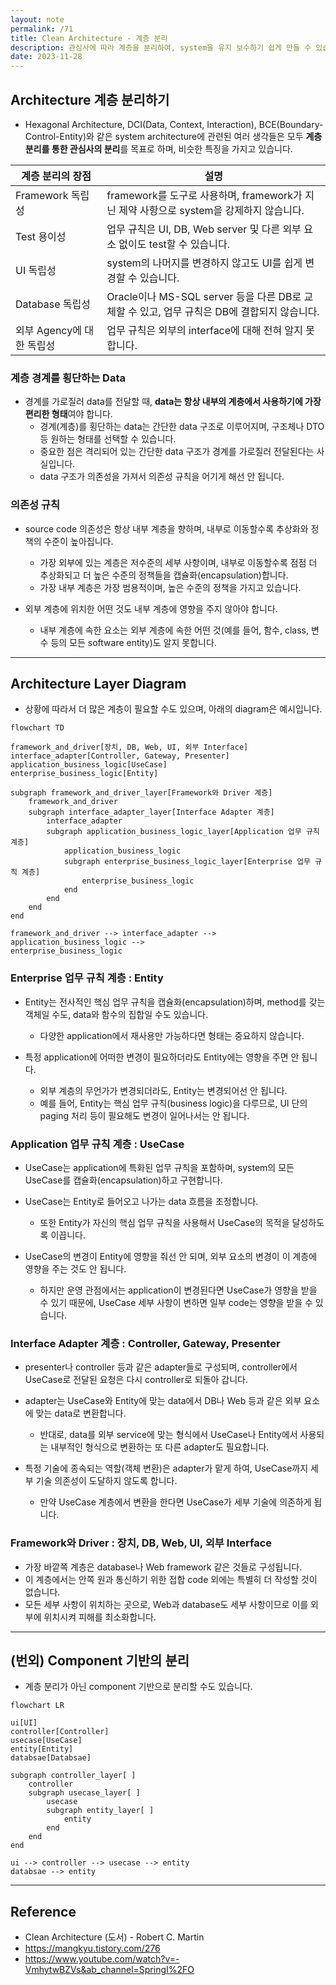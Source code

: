 ```yaml
---
layout: note
permalink: /71
title: Clean Architecture - 계층 분리
description: 관심사에 따라 계층을 분리하여, system을 유지 보수하기 쉽게 만들 수 있습니다.
date: 2023-11-28
---
```



## Architecture 계층 분리하기

- Hexagonal Architecture, DCI(Data, Context, Interaction), BCE(Boundary-Control-Entity)와 같은 system architecture에 관련된 여러 생각들은 모두 **계층 분리를 통한 관심사의 분리**를 목표로 하며, 비슷한 특징을 가지고 있습니다.

| 계층 분리의 장점 | 설명 |
| --- | --- |
| Framework 독립성 | framework를 도구로 사용하며, framework가 지닌 제약 사항으로 system을 강제하지 않습니다. |
| Test 용이성 | 업무 규칙은 UI, DB, Web server 및 다른 외부 요소 없이도 test할 수 있습니다. |
| UI 독립성 | system의 나머지를 변경하지 않고도 UI를 쉽게 변경할 수 있습니다. |
| Database 독립성 | Oracle이나 MS-SQL server 등을 다른 DB로 교체할 수 있고, 업무 규칙은 DB에 결합되지 않습니다. |
| 외부 Agency에 대한 독립성 | 업무 규칙은 외부의 interface에 대해 전혀 알지 못합니다. |


### 계층 경계를 횡단하는 Data

- 경계를 가로질러 data를 전달할 때, **data는 항상 내부의 계층에서 사용하기에 가장 편리한 형태**여야 합니다.
    - 경계(계층)를 횡단하는 data는 간단한 data 구조로 이루어지며, 구조체나 DTO 등 원하는 형태를 선택할 수 있습니다.
    - 중요한 점은 격리되어 있는 간단한 data 구조가 경계를 가로질러 전달된다는 사실입니다.
    - data 구조가 의존성을 가져서 의존성 규칙을 어기게 해선 안 됩니다.


### 의존성 규칙

- source code 의존성은 항상 내부 계층을 향하며, 내부로 이동할수록 추상화와 정책의 수준이 높아집니다.
    - 가장 외부에 있는 계층은 저수준의 세부 사항이며, 내부로 이동할수록 점점 더 추상화되고 더 높은 수준의 정책들을 캡슐화(encapsulation)합니다.
    - 가장 내부 계층은 가장 범용적이며, 높은 수준의 정책을 가지고 있습니다.

- 외부 계층에 위치한 어떤 것도 내부 계층에 영향을 주지 않아야 합니다.
    - 내부 계층에 속한 요소는 외부 계층에 속한 어떤 것(예를 들어, 함수, class, 변수 등의 모든 software entity)도 알지 못합니다.


---


## Architecture Layer Diagram

- 상황에 따라서 더 많은 계층이 필요할 수도 있으며, 아래의 diagram은 예시입니다.

```mermaid
flowchart TD

framework_and_driver[장치, DB, Web, UI, 외부 Interface]
interface_adapter[Controller, Gateway, Presenter]
application_business_logic[UseCase]
enterprise_business_logic[Entity]

subgraph framework_and_driver_layer[Framework와 Driver 계층]
    framework_and_driver
    subgraph interface_adapter_layer[Interface Adapter 계층]
        interface_adapter
        subgraph application_business_logic_layer[Application 업무 규칙 계층]
            application_business_logic
            subgraph enterprise_business_logic_layer[Enterprise 업무 규칙 계층]
                enterprise_business_logic
            end
        end
    end
end

framework_and_driver --> interface_adapter --> application_business_logic --> 
enterprise_business_logic
```


### Enterprise 업무 규칙 계층 : Entity

- Entity는 전사적인 핵심 업무 규칙을 캡슐화(encapsulation)하며, method를 갖는 객체일 수도, data와 함수의 집합일 수도 있습니다.
    - 다양한 application에서 재사용만 가능하다면 형태는 중요하지 않습니다.

- 특정 application에 어떠한 변경이 필요하더라도 Entity에는 영향을 주면 안 됩니다.
    - 외부 계층의 무언가가 변경되더라도, Entity는 변경되어선 안 됩니다.
    - 예를 들어, Entity는 핵심 업무 규칙(business logic)을 다루므로, UI 단의 paging 처리 등이 필요해도 변경이 일어나서는 안 됩니다.


### Application 업무 규칙 계층 : UseCase

- UseCase는 application에 특화된 업무 규칙을 포함하며, system의 모든 UseCase를 캡슐화(encapsulation)하고 구현합니다.

- UseCase는 Entity로 들어오고 나가는 data 흐름을 조정합니다.
    - 또한 Entity가 자신의 핵심 업무 규칙을 사용해서 UseCase의 목적을 달성하도록 이끕니다.

- UseCase의 변경이 Entity에 영향을 줘선 안 되며, 외부 요소의 변경이 이 계층에 영향을 주는 것도 안 됩니다.
    - 하지만 운영 관점에서는 application이 변경된다면 UseCase가 영향을 받을 수 있기 때문에, UseCase 세부 사항이 변하면 일부 code는 영향을 받을 수 있습니다.


### Interface Adapter 계층 : Controller, Gateway, Presenter

- presenter나 controller 등과 같은 adapter들로 구성되며, controller에서 UseCase로 전달된 요청은 다시 controller로 되돌아 갑니다.

- adapter는 UseCase와 Entity에 맞는 data에서 DB나 Web 등과 같은 외부 요소에 맞는 data로 변환합니다.
    - 반대로, data를 외부 service에 맞는 형식에서 UseCase나 Entity에서 사용되는 내부적인 형식으로 변환하는 또 다른 adapter도 필요합니다.

- 특정 기술에 종속되는 역할(객체 변환)은 adapter가 맡게 하여, UseCase까지 세부 기술 의존성이 도달하지 않도록 합니다.
    - 만약 UseCase 계층에서 변환을 한다면 UseCase가 세부 기술에 의존하게 됩니다.


### Framework와 Driver : 장치, DB, Web, UI, 외부 Interface

- 가장 바깥쪽 계층은 database나 Web framework 같은 것들로 구성됩니다.
- 이 계층에서는 안쪽 원과 통신하기 위한 접합 code 외에는 특별히 더 작성할 것이 없습니다.
- 모든 세부 사항이 위치하는 곳으로, Web과 database도 세부 사항이므로 이를 외부에 위치시켜 피해를 최소화합니다.


---


## (번외) Component 기반의 분리

- 계층 분리가 아닌 component 기반으로 분리할 수도 있습니다.

```mermaid
flowchart LR

ui[UI]
controller[Controller]
usecase[UseCase]
entity[Entity]
databsae[Databsae]

subgraph controller_layer[ ]
    controller
    subgraph usecase_layer[ ]
        usecase
        subgraph entity_layer[ ]
            entity
        end
    end
end

ui --> controller --> usecase --> entity
databsae --> entity
```


---


## Reference

- Clean Architecture (도서) - Robert C. Martin
- <https://mangkyu.tistory.com/276>
- <https://www.youtube.com/watch?v=-VmhytwBZVs&ab_channel=SpringI%2FO>
